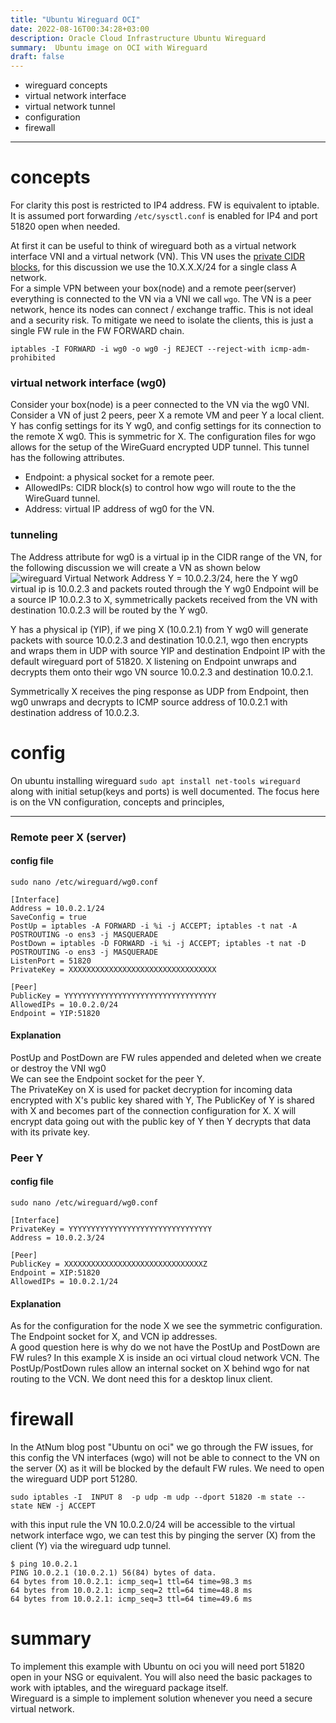 ```yaml
---
title: "Ubuntu Wireguard OCI"
date: 2022-08-16T00:34:28+03:00
description: Oracle Cloud Infrastructure Ubuntu Wireguard
summary:  Ubuntu image on OCI with Wireguard
draft: false
---
```

- wireguard concepts 
- virtual network interface
- virtual network tunnel
- configuration
- firewall
------
concepts
=
For clarity this post is restricted to IP4 address. FW is equivalent to iptable. It is assumed port forwarding ```/etc/sysctl.conf``` is enabled for IP4 and port 51820 open when needed.

At first it can be useful to think of wireguard both as a virtual network interface VNI and a virtual network (VN). This VN uses the [private CIDR blocks](https://en.wikipedia.org/wiki/Private_network#Private_IPv4_addresses), for this discussion we use the 10.X.X.X/24 for a single class A network.  
For a simple VPN between your box(node) and a remote peer(server) everything is connected to the VN via a VNI we call `wgo`. The VN is a peer network, hence its nodes can connect / exchange traffic. This is not ideal and a security risk. To mitigate we need to isolate the clients, this is just a single FW rule in the FW FORWARD chain.
```
iptables -I FORWARD -i wg0 -o wg0 -j REJECT --reject-with icmp-adm-prohibited
```
### virtual network interface (wg0)
Consider your box(node) is a peer connected to the VN via the wg0 VNI. Consider a VN of just 2 peers, peer X a remote VM and peer Y a local client.  
Y has config settings for its Y wg0, and config settings for its connection to the remote X wg0. This is symmetric for X. The configuration files for wgo allows for the setup of the WireGuard encrypted UDP tunnel. This tunnel has the following attributes. 
- Endpoint:  a physical socket for a remote peer.
- AllowedIPs: CIDR block(s) to control how wgo will route to the the WireGuard tunnel.
- Address:  virtual IP address of wg0 for the VN.
### tunneling
The Address attribute for wg0 is a virtual ip in the CIDR range of the VN, for the following discussion we will create a VN as shown below  
![wireguard Virtual Network](/image/wgVN.png)
Address Y = 10.0.2.3/24, here the Y wg0 virtual ip is 10.0.2.3 and packets routed through the Y wg0 Endpoint will be a source IP 10.0.2.3 to X, symmetrically packets received from the VN with destination 10.0.2.3 will be routed by the Y wg0.  

Y has a physical ip (YIP), if we ping X (10.0.2.1) from Y wg0 will generate packets with source 10.0.2.3 and destination 10.0.2.1, wgo then encrypts and wraps them in UDP with source YIP and destination Endpoint IP with the default wireguard port of 51820. X listening on Endpoint unwraps and decrypts them onto their wgo VN source 10.0.2.3 and destination 10.0.2.1.   

Symmetrically X receives the ping response as UDP from Endpoint, then wg0 unwraps and decrypts to ICMP source address of 10.0.2.1 with destination address of 10.0.2.3.

config
=
On ubuntu installing wireguard ```sudo apt install net-tools wireguard``` along with initial setup(keys and ports) is well documented. The focus here is on the VN configuration, concepts and principles,

------
### Remote peer X (server)
#### config file 
```
sudo nano /etc/wireguard/wg0.conf
```
```
[Interface]
Address = 10.0.2.1/24
SaveConfig = true
PostUp = iptables -A FORWARD -i %i -j ACCEPT; iptables -t nat -A POSTROUTING -o ens3 -j MASQUERADE
PostDown = iptables -D FORWARD -i %i -j ACCEPT; iptables -t nat -D POSTROUTING -o ens3 -j MASQUERADE
ListenPort = 51820
PrivateKey = XXXXXXXXXXXXXXXXXXXXXXXXXXXXXXXXX

[Peer]
PublicKey = YYYYYYYYYYYYYYYYYYYYYYYYYYYYYYYYYY
AllowedIPs = 10.0.2.0/24
Endpoint = YIP:51820
```
#### Explanation
PostUp and PostDown are FW rules appended and deleted when we create or destroy the VNI wg0  
We can see the Endpoint socket for the peer Y.  
The PrivateKey on X is used for packet decryption for incoming data encrypted with X's public key shared with Y, The PublicKey of Y is shared with X and becomes part of the connection configuration for X. X will encrypt data going out with the public key of Y then Y decrypts that data with its private key. 

### Peer Y

#### config file 
```
sudo nano /etc/wireguard/wg0.conf
```
```
[Interface]
PrivateKey = YYYYYYYYYYYYYYYYYYYYYYYYYYYYYYYY
Address = 10.0.2.3/24

[Peer]
PublicKey = XXXXXXXXXXXXXXXXXXXXXXXXXXXXXXXZ
Endpoint = XIP:51820
AllowedIPs = 10.0.2.1/24
```
#### Explanation
As for the configuration for the node X we see the symmetric configuration. The Endpoint socket for X, and VCN ip addresses.  
A good question here is why do we not have the PostUp and PostDown are FW rules?  In this example X is inside an oci virtual cloud network VCN. The PostUp/PostDown rules allow an internal socket on X behind wgo for nat routing to the VCN. We dont need this for a desktop linux client.

firewall
=
In the AtNum blog post "Ubuntu on oci" we go through the FW issues, for this config the VN interfaces (wgo) will not be able to connect to the VN on the server (X) as it will be blocked by the default FW rules. We need to open the wireguard UDP port 51280.
```
sudo iptables -I  INPUT 8  -p udp -m udp --dport 51820 -m state --state NEW -j ACCEPT
```  
with this input rule the VN 10.0.2.0/24 will be accessible to the virtual network interface wgo, we can test this by pinging the server (X) from the client (Y) via the wireguard udp tunnel.
```
$ ping 10.0.2.1
PING 10.0.2.1 (10.0.2.1) 56(84) bytes of data.
64 bytes from 10.0.2.1: icmp_seq=1 ttl=64 time=98.3 ms
64 bytes from 10.0.2.1: icmp_seq=2 ttl=64 time=48.8 ms
64 bytes from 10.0.2.1: icmp_seq=3 ttl=64 time=49.6 ms
```
summary
=
To implement this example with Ubuntu on oci you will need port 51820 open in your NSG or equivalent. You will also need the  basic packages to work with iptables,  and the wireguard package itself.  
Wireguard is a simple to implement solution whenever you need a secure virtual network.